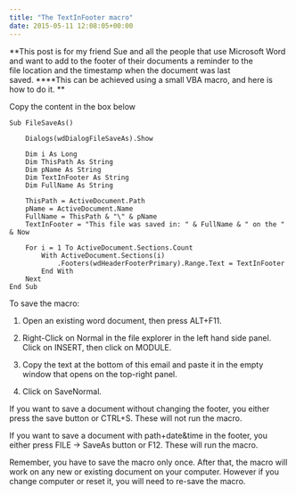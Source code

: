 ```yaml
---
title: "The TextInFooter macro"
date: 2015-05-11 12:08:05+00:00
---
```


**This post is for my friend Sue and all the people that use Microsoft Word and want to add to the footer of their documents a reminder to the file location and the timestamp when the document was last saved. ****This can be achieved using a small VBA macro, and here is how to do it. **

Copy the content in the box below

    
    Sub FileSaveAs()
    
        Dialogs(wdDialogFileSaveAs).Show
        
        Dim i As Long
        Dim ThisPath As String
        Dim pName As String
        Dim TextInFooter As String
        Dim FullName As String
    
        ThisPath = ActiveDocument.Path
        pName = ActiveDocument.Name
        FullName = ThisPath & "\" & pName
        TextInFooter = "This file was saved in: " & FullName & " on the " & Now
    
        For i = 1 To ActiveDocument.Sections.Count
            With ActiveDocument.Sections(i)
                .Footers(wdHeaderFooterPrimary).Range.Text = TextInFooter
            End With
        Next
    End Sub


To save the macro:



	
  1. Open an existing word document, then press ALT+F11.

	
  2. Right-Click on Normal in the file explorer in the left hand side panel. Click on INSERT, then click on MODULE.

	
  3. Copy the text at the bottom of this email and paste it in the empty window that opens on the top-right panel.

	
  4. Click on SaveNormal.


If you want to save a document without changing the footer, you either press the save button or CTRL+S. These will not run the macro.

If you want to save a document with path+date&time in the footer, you either press FILE -> SaveAs button or F12. These will run the macro.

Remember, you have to save the macro only once. After that, the macro will work on any new or existing document on your computer. However if you change computer or reset it, you will need to re-save the macro.
